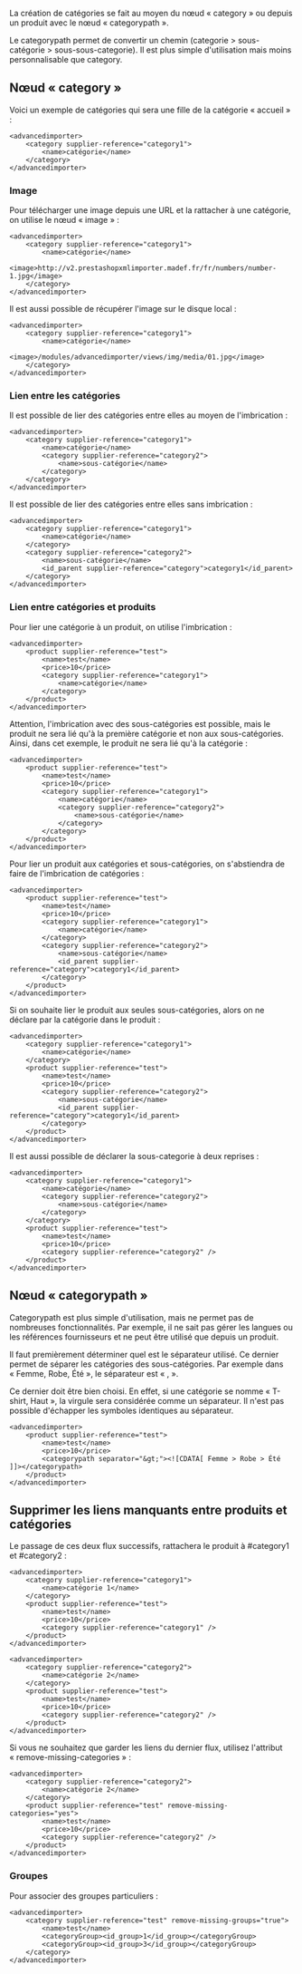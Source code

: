 La création de catégories se fait au moyen du nœud « category » ou depuis un produit avec le nœud « categorypath ».

Le categorypath permet de convertir un chemin (categorie > sous-catégorie > sous-sous-categorie). Il est plus simple d'utilisation mais moins personnalisable que category.

## Nœud « category »

Voici un exemple de catégories qui sera une fille de la catégorie « accueil » :
```
<advancedimporter>
    <category supplier-reference="category1">
        <name>catégorie</name>
    </category>
</advancedimporter>
``` 

### Image

Pour télécharger une image depuis une URL et la rattacher à une catégorie, on utilise le nœud « image » :
```
<advancedimporter>
    <category supplier-reference="category1">
        <name>catégorie</name>
        <image>http://v2.prestashopxmlimporter.madef.fr/fr/numbers/number-1.jpg</image>
    </category>
</advancedimporter>
``` 

Il est aussi possible de récupérer l'image sur le disque local :
```
<advancedimporter>
    <category supplier-reference="category1">
        <name>catégorie</name>
        <image>/modules/advancedimporter/views/img/media/01.jpg</image>
    </category>
</advancedimporter>
``` 



### Lien entre les catégories

Il est possible de lier des catégories entre elles au moyen de l'imbrication :
```
<advancedimporter>
    <category supplier-reference="category1">
        <name>catégorie</name>
        <category supplier-reference="category2">
            <name>sous-catégorie</name>
        </category>
    </category>
</advancedimporter>
``` 

Il est possible de lier des catégories entre elles sans imbrication :
```
<advancedimporter>
    <category supplier-reference="category1">
        <name>catégorie</name>
    </category>
    <category supplier-reference="category2">
        <name>sous-catégorie</name>
        <id_parent supplier-reference="category">category1</id_parent>
    </category>
</advancedimporter>
```

### Lien entre catégories et produits

Pour lier une catégorie à un produit, on utilise l'imbrication :
```
<advancedimporter>
    <product supplier-reference="test">
        <name>test</name>
        <price>10</price>
        <category supplier-reference="category1">
            <name>catégorie</name>
        </category>
    </product>
</advancedimporter>
```

Attention, l'imbrication avec des sous-catégories est possible, mais le produit ne sera lié qu'à la première catégorie et non aux sous-catégories. Ainsi, dans cet exemple, le produit ne sera lié qu'à la catégorie :
```
<advancedimporter>
    <product supplier-reference="test">
        <name>test</name>
        <price>10</price>
        <category supplier-reference="category1">
            <name>catégorie</name>
            <category supplier-reference="category2">
                <name>sous-catégorie</name>
            </category>
        </category>
    </product>
</advancedimporter>
```

Pour lier un produit aux catégories et sous-catégories, on s'abstiendra de faire de l'imbrication de catégories :
```
<advancedimporter>
    <product supplier-reference="test">
        <name>test</name>
        <price>10</price>
        <category supplier-reference="category1">
            <name>catégorie</name>
        </category>
        <category supplier-reference="category2">
            <name>sous-catégorie</name>
            <id_parent supplier-reference="category">category1</id_parent>
        </category>
    </product>
</advancedimporter>
```

Si on souhaite lier le produit aux seules sous-catégories, alors on ne déclare par la catégorie dans le produit :
```
<advancedimporter>
    <category supplier-reference="category1">
        <name>catégorie</name>
    </category>
    <product supplier-reference="test">
        <name>test</name>
        <price>10</price>
        <category supplier-reference="category2">
            <name>sous-catégorie</name>
            <id_parent supplier-reference="category">category1</id_parent>
        </category>
    </product>
</advancedimporter>
```

Il est aussi possible de déclarer la sous-categorie à deux reprises :
```
<advancedimporter>
    <category supplier-reference="category1">
        <name>catégorie</name>
        <category supplier-reference="category2">
            <name>sous-catégorie</name>
        </category>
    </category>
    <product supplier-reference="test">
        <name>test</name>
        <price>10</price>
        <category supplier-reference="category2" />
    </product>
</advancedimporter>
```

## Nœud « categorypath »

Categorypath est plus simple d'utilisation, mais ne permet pas de nombreuses fonctionnalités. Par exemple, il ne sait pas gérer les langues ou les références fournisseurs et ne peut être utilisé que depuis un produit.

Il faut premièrement déterminer quel est le séparateur utilisé. Ce dernier permet de séparer les catégories des sous-catégories. Par exemple dans « Femme, Robe, Été », le séparateur est « , ».

Ce dernier doit être bien choisi. En effet, si une catégorie se nomme « T-shirt, Haut », la virgule sera considérée comme un séparateur. Il n'est pas possible d'échapper les symboles identiques au séparateur.
```
<advancedimporter>
    <product supplier-reference="test">
        <name>test</name>
        <price>10</price>
        <categorypath separator="&gt;"><![CDATA[ Femme > Robe > Été ]]></categorypath>
    </product>
</advancedimporter>
```

## Supprimer les liens manquants entre produits et catégories

Le passage de ces deux flux successifs, rattachera le produit à #category1 et #category2 :
```
<advancedimporter>
    <category supplier-reference="category1">
        <name>catégorie 1</name>
    </category>
    <product supplier-reference="test">
        <name>test</name>
        <price>10</price>
        <category supplier-reference="category1" />
    </product>
</advancedimporter>
```

```
<advancedimporter>
    <category supplier-reference="category2">
        <name>catégorie 2</name>
    </category>
    <product supplier-reference="test">
        <name>test</name>
        <price>10</price>
        <category supplier-reference="category2" />
    </product>
</advancedimporter>
```

Si vous ne souhaitez que garder les liens du dernier flux, utilisez l'attribut « remove-missing-categories » :
```
<advancedimporter>
    <category supplier-reference="category2">
        <name>catégorie 2</name>
    </category>
    <product supplier-reference="test" remove-missing-categories="yes">
        <name>test</name>
        <price>10</price>
        <category supplier-reference="category2" />
    </product>
</advancedimporter>
```

### Groupes

Pour associer des groupes particuliers :

```
<advancedimporter>
    <category supplier-reference="test" remove-missing-groups="true">
        <name>test</name>
        <categoryGroup><id_group>1</id_group></categoryGroup>
        <categoryGroup><id_group>3</id_group></categoryGroup>
    </category>
</advancedimporter>
```
